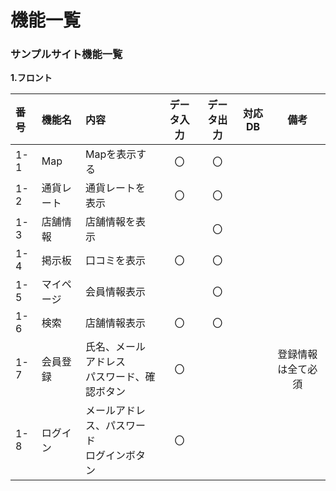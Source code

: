 # 機能一覧
### サンプルサイト機能一覧
**1.フロント**

|番号|機能名|内容|データ入力|データ出力|対応DB|備考|
|:---|:---|:---|:---:|:---:|:---:|:---:|
|1-1|Map|Mapを表示する|〇|〇|||
|1-2|通貨レート|通貨レートを表示|〇|〇|||
|1-3|店舗情報|店舗情報を表示||〇|||
|1-4|掲示板|口コミを表示|〇|〇|||
|1-5|マイページ|会員情報表示||〇|||
|1-6|検索|店舗情報表示|〇|〇|||
|1-7|会員登録|氏名、メールアドレス<br>パスワード、確認ボタン|〇|||登録情報は全て必須|
|1-8|ログイン|メールアドレス、パスワード<br>ログインボタン|〇||||
